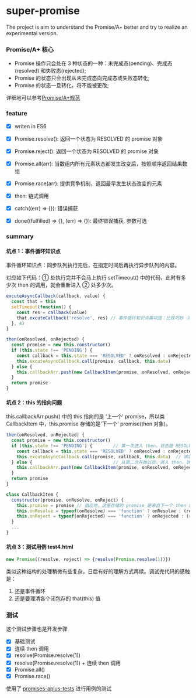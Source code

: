# super-promise

The project is aim to understand the Promise/A+ better and try to realize an experimental version.

### Promise/A+ 核心

* Promise 操作只会处在 3 种状态的一种：未完成态(pending)、完成态(resolved) 和失败态(rejected);
* Promise 的状态只会出现从未完成态向完成态或失败态转化;
* Promise 的状态一旦转化，将不能被更改;

详细地可以参考[Promise/A+规范](https://segmentfault.com/a/1190000002452115#articleHeader3)

### feature

- [x] writen in ES6

- [x] Promise.resolve(): 返回一个状态为 RESOLVED 的 promise 对象

- [x] Promise.reject(): 返回一个状态为 RESOLVED 的 promise 对象

- [x] Promise.all(arr): 当数组内所有元素状态都发生改变后，按照顺序返回结果数组

- [x] Promise.race(arr): 提供竞争机制，返回最早发生状态改变的元素

- [x] then: 链式调用

- [x] catch((err) => {}): 错误捕获

- [x] done((fulfilled) => {}, (err) => {}): 最终错误捕获, 参数可选

### summary

#### 坑点 1：事件循环知识点

事件循环知识点：同步队列执行完后，在指定时间后再执行异步队列的内容。

对应如下代码：① 处执行完并不会马上执行 setTimeout() 中的代码，此时有多少次 then 的调用，就会重新进入 ② 处多少次。

```js
excuteAsyncCallback(callback, value) {
  const that = this
  setTimeout(function() {
    const res = callback(value)
    that.excuteCallback('resolve', res) // 事件循环知识点需巩固：比较巧妙 ③
  }, 4)
}

then(onResolved, onRejected) {
  const promise = new this.constructor()
  if (this.state !== 'PENDING') {
    const callback = this.state === 'RESOLVED' ? onResolved : onRejected
    this.excuteAsyncCallback.call(promise, callback, this.data)              // ①
  } else {
    this.callbackArr.push(new CallbackItem(promise, onResolved, onRejected)) // ②
  }
  return promise
}
```

#### 坑点 2：this 的指向问题

this.callbackArr.push() 中的 this 指向的是 ‘上一个’ promise，所以类 CallbackItem 中，this.promise 存储的是'下一个' promise(then 对象)。

```js
then(onResolved, onRejected) {
  const promise = new this.constructor()
  if (this.state !== 'PENDING') {        // 第一次进入 then，状态是 RESOLVED 或者是 REJECTED
    const callback = this.state === 'RESOLVED' ? onResolved : onRejected
    this.excuteAsyncCallback.call(promise, callback, this.data)  // 绑定 this 到 promise
  } else {                               // 从第二次开始以后，进入 then，状态是 PENDING
    this.callbackArr.push(new CallbackItem(promise, onResolved, onRejected)) // 这里的 this 也是指向‘上一个’ promise
  }
  return promise
}

class CallbackItem {
  constructor(promise, onResolve, onReject) {
    this.promise = promise // 相应地，这里存储的 promise 是来自下一个 then 的
    this.onResolve = typeof(onResolve) === 'function' ? onResolve : (resolve) => {}
    this.onReject = typeof(onRejected) === 'function' ? onRejected : (rejected) => {}
  }
  ...
}
```

#### 坑点 3：测试用例 test4.html

```js
new Promise((resolve, reject) => {resolve(Promise.resolve(1))})
```

类似这种结构的处理稍微有些复杂，日后有好的理解方式再续。调试完代码的感触是：

1. 还是事件循环
2. 还是要理清各个闭包存的 that(this) 值

### 测试

这个测试步骤也是开发步骤

- [x] 基础测试
- [x] 连续 then 调用
- [x] resolve(Promise.resolve(1))
- [x] resolve(Promise.resolve(1)) + 连续 then 调用
- [x] Promise.all()
- [x] Promise.race()

使用了 [promises-aplus-tests](https://github.com/promises-aplus/promises-tests/blob/master/README.md) 进行用例的测试
